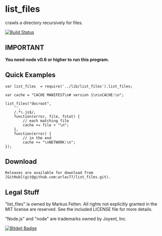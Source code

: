 # list_files

crawls a directory recursively for files.

[![Build Status](https://secure.travis-ci.org/arlac77/list_files.png)](http://travis-ci.org/arlac77/list_files)


## IMPORTANT

**You need node v0.6 or higher to run this program.**


## Quick Examples

	var list_files  = require('../lib/list_files').list_files;

	var cache = "CACHE MANIFEST\n# version 1\n\nCACHE:\n";

	list_files("docroot",
		'',
		/.*\.js$/,
		function(error, file, fstat) {
			// each matching file
			cache += file + "\n";
		},
		function(error) {
			// in the end
			cache += "\nNETWORK:\n";
  	});

## Download

	Releases are available for download from
	[GitHub](git@github.com:arlac77/list_files.git).
	
## Legal Stuff

"list_files" is owned by Markus Felten.  All
rights not explicitly granted in the MIT license are reserved. See the
included LICENSE file for more details.

"Node.js" and "node" are trademarks owned by Joyent, Inc.



[![Bitdeli Badge](https://d2weczhvl823v0.cloudfront.net/arlac77/list_files/trend.png)](https://bitdeli.com/free "Bitdeli Badge")

